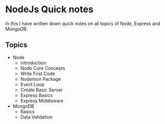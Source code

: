 # NodeJs Quick notes

In this I have written down quick notes on all topics of Node, Express and MongoDB.

## Topics

- Node
    - introduction
    - Node Core Concepts
    - Write First Code
    - Nodemon Package
    - Event Loop
    - Create Basic Server
    - Express Basics
    - Express Middleware
- MongoDB
    - Basics
    - Data Validation
